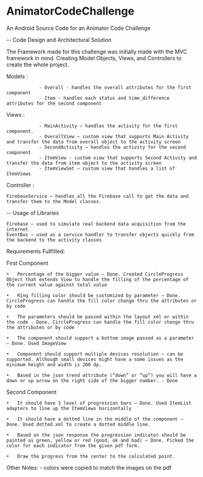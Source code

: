 # AnimatorCodeChallenge
An Android Source Code for an Animator Code Challenge

-- Code Design and Architectural Solution

The Framework made for this challenge was initially made with the MVC framework in mind. 
Creating Model Objects, Views, and Controllers to create the whole project. 

Models :

                - Overall - handles the overall attributes for the first component
                - Item - handles each status and time_difference attributes for the second component

Views :

                - MainActivity – handles the activity for the first component. 
                - OverallView – custom view that supports Main Activity and transfer the data from overall object to the activity screen
                - SecondActivity – handles the activity for the second component
                - ItemView - custom view that supports Second Activity and transfer the data from item object to the activity screen
                - ItemViewSet – custom view that handles a list of ItemViews

Controller :

    FirebaseService – handles all the Firebase call to get the data and transfer them to the Model classes. 


-- Usage of Libraries 
  
    Firebase – used to simulate real backend data acquisition from the internet
    EventBus – used as a service handler to transfer objects quickly from the backend to the activity classes 



Requirements Fullfilled:


First Component
  
    •	Percentage of the bigger value – Done. Created CircleProgress Object that extends View to handle the filling of the percentage of the current value against total value 
    
    •	Ring filling color should be customized by parameter – Done. CircleProgress can handle the fill color change thru the attributes or by code
    
    •	The parameters should be passed within the layout xml or within the code - Done. CircleProgress can handle the fill color change thru the attributes or by code
    
    •	The component should support a bottom image passed as a parameter – Done. Used ImageView
    
    •	Component should support multiple devices resolution – can be supported. Although small devices might have a some issues as the minimum height and width is 200 dp.
    
    •	Based in the json trend attribute (“down” or “up”) you will have a down or up arrow on the right side of the bigger number. - Done

Second Component

    •	It should have 3 level of progression bars – Done. Used ItemList adapters to line up the ItemViews horizontally
    
    •	It should have a dotted line in the middle of the component – Done. Used dotted.xml to create a dotted middle line. 
    
    •	Based on the json response the progression indicator should be painted as green, yellow or red (good, ok and bad) – Done. Picked the color for each indicator from the given pdf form. 
    
    •	Draw the progress from the center to the calculated point.

Other Notes:
        -	colors were copied to match the images on the pdf

